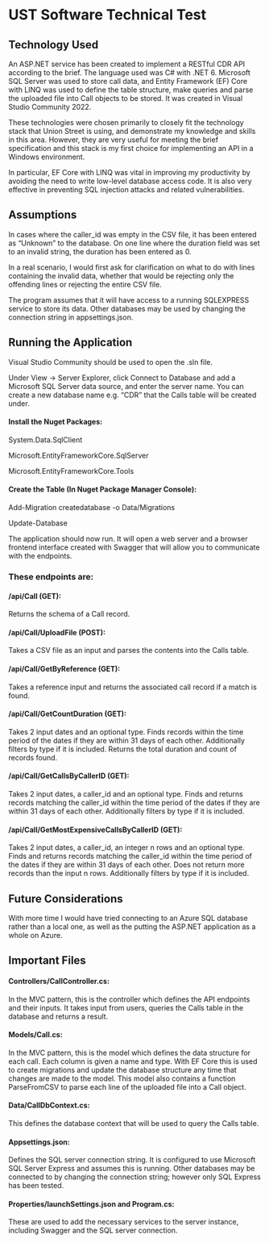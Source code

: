 # UST Software Technical Test
## Technology Used
An ASP.NET service has been created to implement a RESTful CDR API according to the brief. The language used was C# with .NET 6. Microsoft SQL Server was used to store call data, and Entity Framework (EF) Core with LINQ was used to define the table structure, make queries and parse the uploaded file into Call objects to be stored. It was created in Visual Studio Community 2022.

These technologies were chosen primarily to closely fit the technology stack that Union Street is using, and demonstrate my knowledge and skills in this area. However, they are very useful for meeting the brief specification and this stack is my first choice for implementing an API in a Windows environment.

In particular, EF Core with LINQ was vital in improving my productivity by avoiding the need to write low-level database access code. It is also very effective in preventing SQL injection attacks and related vulnerabilities.

## Assumptions
In cases where the caller_id was empty in the CSV file, it has been entered as “Unknown” to the database. On one line where the duration field was set to an invalid string, the duration has been entered as 0.

In a real scenario, I would first ask for clarification on what to do with lines containing the invalid data, whether that would be rejecting only the offending lines or rejecting the entire CSV file.

The program assumes that it will have access to a running SQLEXPRESS service to store its data. Other databases may be used by changing the connection string in appsettings.json.
## Running the Application
Visual Studio Community should be used to open the .sln file.

Under View -> Server Explorer, click Connect to Database and add a Microsoft SQL Server data source, and enter the server name. You can create a new database name e.g. “CDR” that the Calls table will be created under.

#### Install the Nuget Packages:

System.Data.SqlClient

Microsoft.EntityFrameworkCore.SqlServer

Microsoft.EntityFrameworkCore.Tools


#### Create the Table (In Nuget Package Manager Console):

Add-Migration createdatabase -o Data/Migrations

Update-Database

The application should now run. It will open a web server and a browser frontend interface created with Swagger that will allow you to communicate with the endpoints.

### These endpoints are:
#### /api/Call (GET):
Returns the schema of a Call record.

#### /api/Call/UploadFile (POST):
Takes a CSV file as an input and parses the contents into the Calls table.

#### /api/Call/GetByReference (GET): 
Takes a reference input and returns the associated call record if a match is found.

#### /api/Call/GetCountDuration (GET):
Takes 2 input dates and an optional type. Finds records within the time period of the dates if they are within 31 days of each other. Additionally filters by type if it is included.
Returns the total duration and count of records found.

#### /api/Call/GetCallsByCallerID (GET):
Takes 2 input dates, a caller_id and an optional type. Finds and returns records matching the caller_id within the time period of the dates if they are within 31 days of each other. Additionally filters by type if it is included.

#### /api/Call/GetMostExpensiveCallsByCallerID (GET):
Takes 2 input dates, a caller_id, an integer n rows and an optional type. Finds and returns records matching the caller_id within the time period of the dates if they are within 31 days of each other. Does not return more records than the input n rows. Additionally filters by type if it is included.

## Future Considerations
With more time I would have tried connecting to an Azure SQL database rather than a local one, as well as the putting the ASP.NET application as a whole on Azure.

## Important Files
#### Controllers/CallController.cs:
In the MVC pattern, this is the controller which defines the API endpoints and their inputs. It takes input from users, queries the Calls table in the database and returns a result.

#### Models/Call.cs:
In the MVC pattern, this is the model which defines the data structure for each call. Each column is given a name and type. With EF Core this is used to create migrations and update the database structure any time that changes are made to the model.
This model also contains a function ParseFromCSV to parse each line of the uploaded file into a Call object.

#### Data/CallDbContext.cs:
This defines the database context that will be used to query the Calls table.

#### Appsettings.json:
Defines the SQL server connection string. It is configured to use Microsoft SQL Server Express and assumes this is running. Other databases may be connected to by changing the connection string; however only SQL Express has been tested.

#### Properties/launchSettings.json and Program.cs:
These are used to add the necessary services to the server instance, including Swagger and the SQL server connection.


